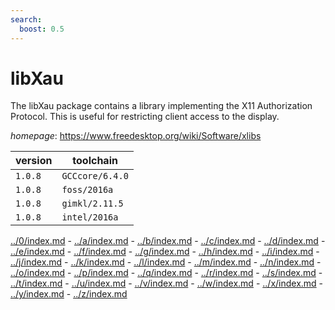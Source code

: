 ```yaml
---
search:
  boost: 0.5
---
```

# libXau

The libXau package contains a library implementing the X11 Authorization Protocol. This is useful for restricting client access to the display.

*homepage*: <https://www.freedesktop.org/wiki/Software/xlibs>

version | toolchain
--------|----------
``1.0.8`` | ``GCCcore/6.4.0``
``1.0.8`` | ``foss/2016a``
``1.0.8`` | ``gimkl/2.11.5``
``1.0.8`` | ``intel/2016a``

[../0/index.md](0) - [../a/index.md](a) - [../b/index.md](b) - [../c/index.md](c) - [../d/index.md](d) - [../e/index.md](e) - [../f/index.md](f) - [../g/index.md](g) - [../h/index.md](h) - [../i/index.md](i) - [../j/index.md](j) - [../k/index.md](k) - [../l/index.md](l) - [../m/index.md](m) - [../n/index.md](n) - [../o/index.md](o) - [../p/index.md](p) - [../q/index.md](q) - [../r/index.md](r) - [../s/index.md](s) - [../t/index.md](t) - [../u/index.md](u) - [../v/index.md](v) - [../w/index.md](w) - [../x/index.md](x) - [../y/index.md](y) - [../z/index.md](z)

